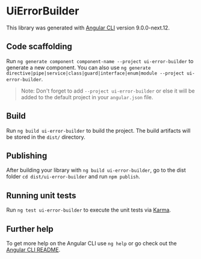 # UiErrorBuilder

This library was generated with [Angular CLI](https://github.com/angular/angular-cli) version 9.0.0-next.12.

## Code scaffolding

Run `ng generate component component-name --project ui-error-builder` to generate a new component. You can also use `ng generate directive|pipe|service|class|guard|interface|enum|module --project ui-error-builder`.
> Note: Don't forget to add `--project ui-error-builder` or else it will be added to the default project in your `angular.json` file. 

## Build

Run `ng build ui-error-builder` to build the project. The build artifacts will be stored in the `dist/` directory.

## Publishing

After building your library with `ng build ui-error-builder`, go to the dist folder `cd dist/ui-error-builder` and run `npm publish`.

## Running unit tests

Run `ng test ui-error-builder` to execute the unit tests via [Karma](https://karma-runner.github.io).

## Further help

To get more help on the Angular CLI use `ng help` or go check out the [Angular CLI README](https://github.com/angular/angular-cli/blob/master/README.md).
